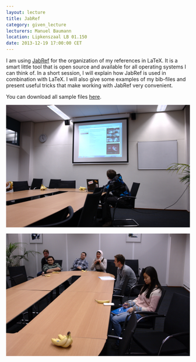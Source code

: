 ```yaml
---
layout: lecture
title: JabRef
category: given_lecture
lecturers: Manuel Baumann
location: Lipkenszaal LB 01.150
date: 2013-12-19 17:00:00 CET
---
```


I am using [JabRef] for the organization of my references in LaTeX. It is a smart little tool that is open source and available for all operating systems I can think of. In a short session, I will explain how JabRef is used in combination with LaTeX. I will also give some examples of my bib-files and present useful tricks that make working with JabRef very convenient.

You can download all sample files [here](/presentations/jabref/JabRef_goes_baNaNa.tar).

[JabRef]: http://jabref.sourceforge.net/

![photo of presentation](/images/2013-12-19-JabRef/0001.jpg)

![photo of presentation](/images/2013-12-19-JabRef/0002.jpg)
